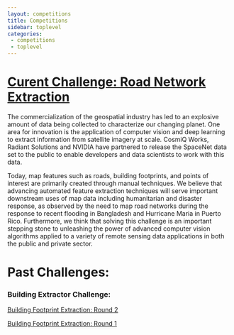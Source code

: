 ```yaml
---
layout: competitions
title: Competitions
sidebar: toplevel
categories:
 - competitions
 - toplevel
---
```


# [Curent Challenge: Road Network Extraction](/Competitions/Competition3.html)

The commercialization of the geospatial industry has led to an explosive amount of data being collected to characterize our changing planet. One area for innovation is the application of computer vision and deep learning to extract information from satellite imagery at scale. CosmiQ Works, Radiant Solutions and NVIDIA have partnered to release the SpaceNet data set to the public to enable developers and data scientists to work with this data.

Today, map features such as roads, building footprints, and points of interest are primarily created through manual techniques. We believe that advancing automated feature extraction techniques will serve important downstream uses of map data including humanitarian and disaster response, as observed by the need to map road networks during the response to recent flooding in Bangladesh and Hurricane Maria in Puerto Rico. Furthermore, we think that solving this challenge is an important stepping stone to unleashing the power of advanced computer vision algorithms applied to a variety of remote sensing data applications in both the public and private sector.



# Past Challenges:

### Building Extractor Challenge:

[Building Footprint Extraction: Round 2](/Competitions/Competition2.html)

[Building Footprint Extraction: Round 1](/Competitions/Competition1.html)


